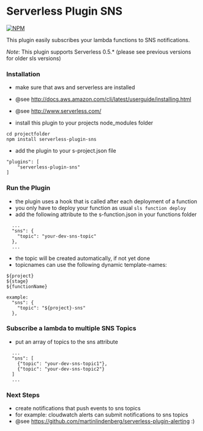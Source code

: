 Serverless Plugin SNS
=====================

[![NPM](https://nodei.co/npm/serverless-plugin-sns.png?downloads=true)](https://nodei.co/npm/serverless-plugin-sns/)

This plugin easily subscribes your lambda functions to SNS notifications.

*Note*: This plugin supports Serverless 0.5.* (please see previous versions for older sls versions)


### Installation

 - make sure that aws and serverless are installed
 - @see http://docs.aws.amazon.com/cli/latest/userguide/installing.html
 - @see http://www.serverless.com/

 - install this plugin to your projects node_modules folder

```
cd projectfolder
npm install serverless-plugin-sns
```

 - add the plugin to your s-project.json file

```
"plugins": [
    "serverless-plugin-sns"
]
```

### Run the Plugin

 - the plugin uses a hook that is called after each deployment of a function
 - you only have to deploy your function as usual `sls function deploy`
 - add the following attribute to the s-function.json in your functions folder

```
  ...
  "sns": {
    "topic": "your-dev-sns-topic"
  },
  ...
```

 - the topic will be created automatically, if not yet done
 - topicnames can use the following dynamic template-names:

```
${project}
${stage}
${functionName}

example:
  "sns": {
    "topic": "${project}-sns"
  },
```

### Subscribe a lambda to multiple SNS Topics

 - put an array of topics to the sns attribute

```
  ...
  "sns": [
    {"topic": "your-dev-sns-topic1"},
    {"topic": "your-dev-sns-topic2"}
  ]
  ...
```

### Next Steps

 - create notifications that push events to sns topics
 - for example: cloudwatch alerts can submit notifications to sns topics
 - @see https://github.com/martinlindenberg/serverless-plugin-alerting :)
